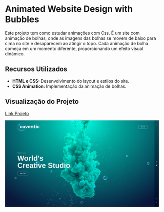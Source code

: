 # Animated Website Design with Bubbles

 Este projeto tem como estudar animações com Css. É um site com animação de bolhas, onde as imagens das bolhas se movem de baixo para cima no site e desaparecem ao atingir o topo. Cada animação de bolha começa em um momento diferente, proporcionando um efeito visual dinâmico.


## Recursos Utilizados

- **HTML e CSS:** Desenvolvimento do layout e estilos do site.
- **CSS Animation:** Implementação da animação de bolhas.

## Visualização do Projeto
[Link Projeto](https://animation-website-ruby.vercel.app/)

![Screenshot projeto](/images/bubble-screenshot.png)

